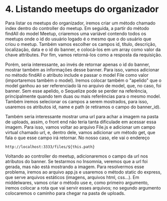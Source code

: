 # 4. Listando meetups do organizador

Para listar os meetups do organizador, iremos criar um método chamado index dentro
do controller do meetup. Em seguida, a partir do método findAll do model Meetup,
criaremos uma variável contendo todos os meetups onde o id do usuário logado é o
mesmo que o do usuário que criou o meetup. Também vamos escolher os campos id,
título, descrição, localização, data e o id do banner, e colocá-los em um array
como valor da chave attributes. Por fim, vamos retorná-los como a resposta da
requisição.

Porém, seria interessante, ao invés de retornar apenas o id do banner, mostrar
também as informações desse banner. Para isso, vamos adicionar no método findAll
o atributo include e passar o model File como valor (importaremos também o model).
Iremos colocar também o "apelido" que o model ganhou ao ser referenciado lá no
arquivo de model, que, no caso, foi banner. Sem esse apelido, o Sequelize pode
se perder na referência, principalmente quando tem duas ou mais referências para
o mesmo model. Também iremos selecionar os campos a serem mostrados, para isso,
usaremos os atributos id, name e path (e retiramos o campo do banner_id).

Também seria interessante mostrar uma url para achar a imagem na pasta de uploads,
assim, o front end não teria tanta dificulade em acessar essa imagem. Para isso,
vamos voltar ao arquivo File.js e adicionar um campo virtual chamado url, e,
dentro dele, vamos adicionar um método get, que fala o que esse campo irá retornar.
No nosso caso, ele vai o endereço

```
http://localhost:3333/files/${this.path}
```

Voltando ao controller do meetup, adicionaremos o campo da url nos atributos do
banner. Se testarmos no Insomnia, veremos que a url foi gerada, mas não está
mostrando a imagem. Para resolvermos esse problema, iremos ao arquivo app.js e
usaremos o método static do express, que serve arquivos estáticos (imagens,
arquivos html, css...). Em middelwares, vamos criar o método use e, como primeiro
argumento, iremos colocar a rota que vai servir esses arquivos; no segundo argumento
colocaremos o caminho para chegar na pasta de uploads.
